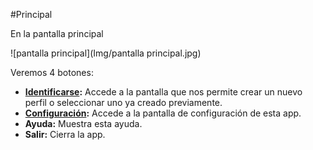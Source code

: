 #Principal



En la pantalla principal 

![pantalla principal](Img/pantalla principal.jpg)

Veremos 4 botones:

* **[Identificarse](identificarse.md):** Accede a la pantalla que nos permite crear un nuevo perfil o seleccionar uno ya creado previamente. 
* **[Configuración](configuracion.md):** Accede a la pantalla de configuración de esta app. 
* **Ayuda:** Muestra esta ayuda.
* **Salir:** Cierra la app.

